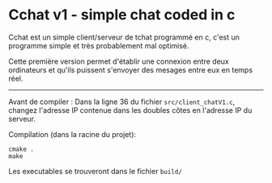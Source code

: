 # Cchat v1 - simple chat coded in c

Cchat est un simple client/serveur de tchat programmé en c, c'est un programme simple et très probablement mal optimisé.

Cette première version permet d'établir une connexion entre deux ordinateurs et qu'ils puissent s'envoyer des mesages entre eux en temps réel.

---

Avant de compiler :
Dans la ligne 36 du fichier `src/client_chatV1.c`, changez l'adresse IP contenue dans les doubles côtes en l'adresse IP du serveur.

Compilation (dans la racine du projet):
```
cmake .
make
```

Les executables se trouveront dans le fichier `build/`